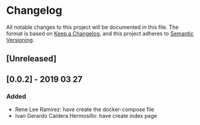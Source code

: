 # Changelog
All notable changes to this project will be documented in this file.
The format is based on [Keep a Changelog](https://keepachangelog.com/en/1.0.0/),
and this project adheres to [Semantic Versioning](https://semver.org/spec/v2.0.0.html).

## [Unreleased]

## [0.0.2] - 2019 03 27
### Added
- Rene Lee Ramirez: have create the docker-compose file
- Ivan Gerardo Caldera Hermosillo: have create index page
